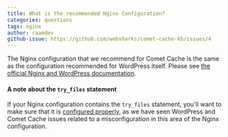 ```yaml
---
title: What is the recommended Nginx Configuration?
categories: questions
tags: nginx
author: raamdev
github-issue: https://github.com/websharks/comet-cache-kb/issues/4
---
```


The Nginx configuration that we recommend for Comet Cache is the same as the configuration recommended for WordPress itself. Please see [the official Nginx and WordPress documentation](http://wiki.nginx.org/WordPress). 

#### A note about the `try_files` statement 

If your Nginx configuration contains the `try_files` statement, you'll want to make sure that it is [configured properly](https://github.com/websharks/comet-cache-kb/issues/2), as we have seen WordPress and Comet Cache issues related to a misconfiguration in this area of the Nginx configuration.
